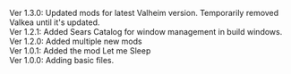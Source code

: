 Ver 1.3.0: Updated mods for latest Valheim version. Temporarily removed Valkea until it's updated.  
Ver 1.2.1: Added Sears Catalog for window management in build windows.  
Ver 1.2.0: Added multiple new mods  
Ver 1.0.1: Added the mod Let me Sleep  
Ver 1.0.0: Adding basic files.  
